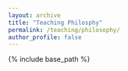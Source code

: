 ```yaml
---
layout: archive
title: "Teaching Philosphy"
permalink: /teaching/philosophy/
author_profile: false
---
```


{% include base_path %}


